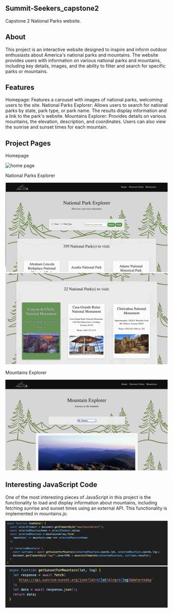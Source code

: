 ## Summit-Seekers_capstone2

Capstone 2 National Parks website.

## About

This project is an interactive website designed to inspire and inform outdoor enthusiasts about America's national parks and mountains. The website provides users with information on various national parks and mountains, including key details, images, and the ability to filter and search for specific parks or mountains.

## Features

Homepage: Features a carousel with images of national parks, welcoming users to the site.
National Parks Explorer: Allows users to search for national parks by state, park type, or park name. The results display information and a link to the park's website.
Mountains Explorer: Provides details on various mountains, the elevation, description, and coordinates. Users can also view the sunrise and sunset times for each mountain.

## Project Pages

Homepage

![home page](image-2.png)

National Parks Explorer

![np1](image-3.png)
![np2](image-4.png)

Mountains Explorer

![alt text](image-5.png)

## Interesting JavaScript Code

One of the most interesting pieces of JavaScript in this project is the functionality to load and display information about mountains, including fetching sunrise and sunset times using an external API. This functionality is implemented in mountains.js:

![code image](image.png)
![code image 2](image-1.png)
